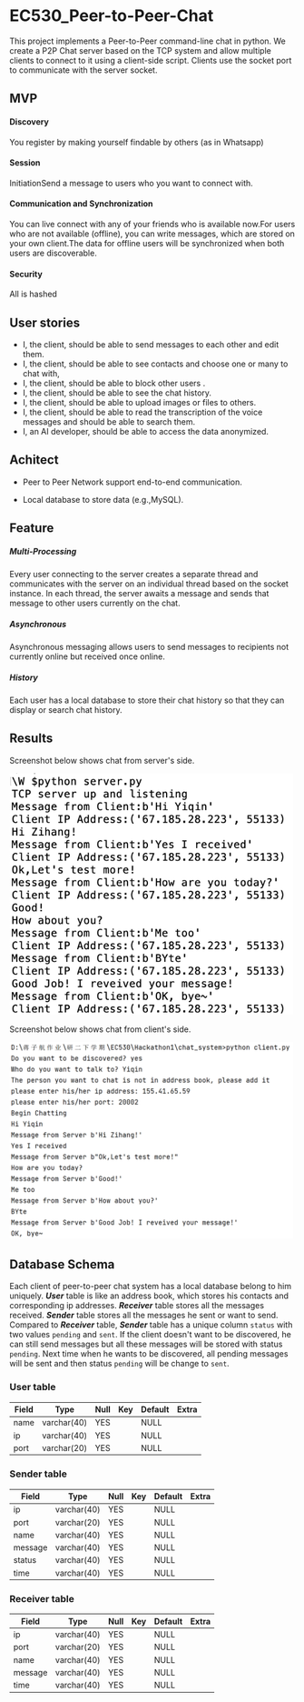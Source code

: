 # EC530_Peer-to-Peer-Chat

This project implements a Peer-to-Peer command-line chat in python. 
We create a P2P Chat server based on the TCP system and allow multiple clients to connect to it using a client-side script. Clients use the socket port to communicate with the server socket. 



## MVP

#### Discovery

You register by making yourself findable by others (as in Whatsapp) 

#### Session 

InitiationSend a message to users who you want to connect with.

#### Communication and Synchronization

You can live connect with any of your friends who is available now.For users who are not available (offline), you can write messages, which are stored on your own client.The data for offline users will be synchronized when both users are discoverable.

#### Security

All is hashed



## User stories 

- I, the client, should be able to send messages to each other and edit them.
- I, the client, should be able to see contacts and choose one or many to chat with, 
- I, the client, should be able to block other users .
- I, the client, should be able to see the chat history. 
- I, the client, should be able to upload images or files to others.
- I, the client, should be able to read the transcription of the voice messages and should be able to search them.
- I, an AI developer, should be able to access the data anonymized.


## Achitect
- Peer to Peer Network support end-to-end communication.

- Local database to store data (e.g.,MySQL).

  

## Feature

##### Multi-Processing

Every user connecting to the server creates a separate thread and communicates with the server on an individual thread based on the socket instance. In each thread, the server awaits a message and sends that message to other users currently on the chat. 

##### Asynchronous 

Asynchronous messaging allows users to send messages to recipients not currently online but received once online.

##### History

Each user has a local database to store their chat history so that they can display or search chat history.



## Results
Screenshot below shows chat from server's side.

<img src="pictures/server.PNG" width=500>

Screenshot below shows chat from client's side. 

<img src="pictures/client.PNG" width=500>



## Database Schema

Each client of peer-to-peer chat system has a local database belong to him uniquely. ***User*** table is like an address book, which stores his contacts and corresponding ip addresses. ***Receiver*** table stores all the messages received. ***Sender*** table stores all the messages he sent or want to send. Compared to ***Receiver*** table, ***Sender*** table has a unique column `status` with two values `pending` and `sent`. If the client doesn't want to be discovered, he can still send messages but all these messages will be stored with status `pending`. Next time when he wants to be discovered, all pending messages will be sent and then status `pending` will be change to `sent`.

### User table
| Field  | Type   |Null | Key | Default | Extra |
|------  |---------|-----| -----| -----|-----|
|name| varchar(40)   | YES | | NULL| |
|ip|  varchar(40)  | YES | |NULL | |
|port |   varchar(20)     | YES| | NULL| |

### Sender table
| Field  | Type   |Null | Key | Default | Extra |
|------  |---------|-----| -----| -----|-----|
|ip|  varchar(40)  | YES | |NULL | |
|port |   varchar(20)     | YES| | NULL| |
|name| varchar(40)   | YES | | NULL| |
|message| varchar(40)   | YES | | NULL| |
|status| varchar(40)   | YES | | NULL| |
|time| varchar(40)   | YES | | NULL| |

### Receiver table
| Field  | Type   |Null | Key | Default | Extra |
|------  |---------|-----| -----| -----|-----|
|ip|  varchar(40)  | YES | |NULL | |
|port |   varchar(20)     | YES| | NULL| |
|name| varchar(40)   | YES | | NULL| |
|message| varchar(40)   | YES | | NULL| |
|time| varchar(40)   | YES | | NULL| |

